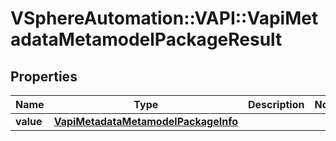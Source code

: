 # VSphereAutomation::VAPI::VapiMetadataMetamodelPackageResult

## Properties
Name | Type | Description | Notes
------------ | ------------- | ------------- | -------------
**value** | [**VapiMetadataMetamodelPackageInfo**](VapiMetadataMetamodelPackageInfo.md) |  | 


